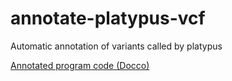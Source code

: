 # annotate-platypus-vcf
Automatic annotation of variants called by platypus

[Annotated program code
(Docco)](https://cdn.rawgit.com/selkovjr/annotate-platypus-vcf/master/docs/annotate-platypus-vcf.html)
